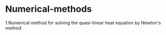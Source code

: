 # Numerical-methods
1.Numerical method for solving the quasi-linear heat equation by Newton's method
